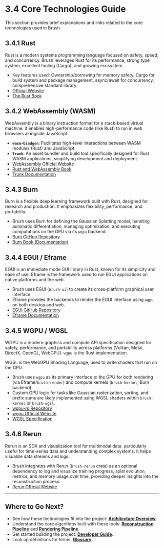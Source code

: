 # 3.4 Core Technologies Guide

This section provides brief explanations and links related to the core technologies used in Brush.

## 3.4.1 Rust

Rust is a modern systems programming language focused on safety, speed, and concurrency. Brush leverages Rust for its performance, strong type system, excellent tooling (Cargo), and growing ecosystem.

*   Key features used: Ownership/borrowing for memory safety, Cargo for build system and package management, async/await for concurrency, comprehensive standard library.
*   [Official Website](https://www.rust-lang.org/)
*   [The Rust Book](https://doc.rust-lang.org/book/)

## 3.4.2 WebAssembly (WASM)

WebAssembly is a binary instruction format for a stack-based virtual machine. It enables high-performance code (like Rust) to run in web browsers alongside JavaScript.

*   **`wasm-bindgen`**: Facilitates high-level interactions between WASM modules (Rust) and JavaScript.
*   **`Trunk`**: An asset bundler and build tool specifically designed for Rust WASM applications, simplifying development and deployment.
*   [WebAssembly Official Website](https://webassembly.org/)
*   [Rust and WebAssembly Book](https://rustwasm.github.io/docs/book/)
*   [Trunk Documentation](https://trunkrs.dev/)

## 3.4.3 Burn

Burn is a flexible deep learning framework built with Rust, designed for research and production. It emphasizes flexibility, performance, and portability.

*   Brush uses Burn for defining the Gaussian Splatting model, handling automatic differentiation, managing optimization, and executing computations on the GPU via its `wgpu` backend.
*   [Burn GitHub Repository](https://github.com/tracel-ai/burn)
*   [Burn Book (Documentation)](https://burn-rs.github.io/book/)

## 3.4.4 EGUI / Eframe

EGUI is an immediate mode GUI library in Rust, known for its simplicity and ease of use. Eframe is the framework used to run EGUI applications on native platforms and the web.

*   Brush uses EGUI (`brush-ui`) to create its cross-platform graphical user interface.
*   Eframe provides the backends to render the EGUI interface using `wgpu` on both desktop and web.
*   [EGUI GitHub Repository](https://github.com/emilk/egui)
*   [Eframe Documentation](https://docs.rs/eframe/)

## 3.4.5 WGPU / WGSL

WGPU is a modern graphics and compute API specification designed for safety, performance, and portability across platforms (Vulkan, Metal, DirectX, OpenGL, WebGPU). `wgpu` is the Rust implementation.

WGSL is the WebGPU Shading Language, used to write shaders that run on the GPU.

*   Brush uses `wgpu` as its primary interface to the GPU for both rendering (via Eframe/`brush-render`) and compute kernels (`brush-kernel`, Burn backend).
*   Custom GPU logic for tasks like Gaussian rasterization, sorting, and prefix sums are likely implemented using WGSL shaders within `brush-kernel` or `brush-wgsl`.
*   [wgpu-rs Repository](https://github.com/gfx-rs/wgpu)
*   [wgpu Official Website](https://wgpu.rs/)
*   [WGSL Specification](https://www.w3.org/TR/WGSL/)

## 3.4.6 Rerun

Rerun is an SDK and visualization tool for multimodal data, particularly useful for time-series data and understanding complex systems. It helps visualize data streams and logs.

*   Brush integrates with Rerun (`brush-rerun` crate) as an optional dependency to log and visualize training progress, splat evolution, metrics, and memory usage over time, providing deeper insights into the reconstruction process.
*   [Rerun Official Website](https://rerun.io/)

---

## Where to Go Next?

*   See how these technologies fit into the project: **[Architecture Overview](architecture.md)**.
*   Understand the core algorithms built with these tools: **[Reconstruction Pipeline](reconstruction-pipeline.md)** and **[Rendering Pipeline](rendering-pipeline.md)**.
*   Get started building the project: **[Developer Guide](../getting-started/developer-guide.md)**.
*   Look up definitions for terms: **[Glossary](../supporting-materials/glossary.md)**. 